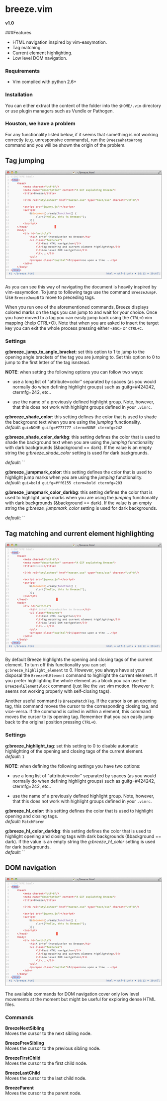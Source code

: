 # breeze.vim

**v1.0**

###Features
* HTML navigation inspired by vim-easymotion.
* Tag matching.
* Current element highlighting.
* Low level DOM navigation.


### Requirements
* Vim compiled with python 2.6+


### Installation
You can either extract the content of the folder into the `$HOME/.vim`
directory or use plugin managers such as Vundle or Pathogen.


### Houston, we have a problem
For any functionality listed below, if it seems that something is not working correctly
(e.g. unresponsive commands), run the `BreezeWhatsWrong` command and you will be shown 
the origin of the problem.



## Tag jumping
![Screenshot](extra/jump.gif "Tag jumping inspired by vim-easymotion")   

As you can see this way of navigating the document is heavily inspired by vim-easymotion.
To jump to following tags use the command `BreezeJumpF`. 
Use `BreezeJumpB` to move to preceding tags.

When you run one of the aforementioned commands, Breeze displays
colored marks on the tags you can jump to and wait for your choice.
Once you have moved to a tag you can easily jump back using the `CTRL+O` 
vim mapping (:help CTRL+O). Note that when you are asked to insert the target
key you can exit the whole process pressing either `<ESC>` or `CTRL+C`.

### Settings

**g:breeze_jump_to_angle_bracket**: set this option to 1 to jump to the
opening angle brackets of the tag you are jumping to. Set this option to 0 to
jump to the first letter of the tag isnstead.


**NOTE**: when setting the following options you can follow two ways:

  * use a long list of "attribute=color" separated by spaces (as you would
    normally do when defining highlight groups) such as guifg=#424242, ctermfg=242, etc..

  * use the name of a previously defined highlight group. Note, however,
     that this does not work with highlight groups defined in your `.vimrc`.


**g:breeze_shade_color**: this setting defines the color that is used to shade
the background text when you are using the *jumping* functionality.   
*default*: `gui=NONE guifg=#777777 cterm=NONE ctermfg=242`


**g:breeze_shade_color_darkbg**: this setting defines the color that is used to
shade the background text when you are using the *jumping* functionality with
dark backgrounds (&background == dark). 
If the value is an empty string the *g:breeze_shade_color* setting is used for dark backgrounds.  

*default*: ``


**g:breeze_jumpmark_color**: this setting defines the color that is used to
highlight jump marks when you are using the *jumping* functionality.  
*default*: `gui=bold guifg=#ff6155 cterm=bold ctermfg=203`


**g:breeze_jumpmark_color_darkbg**: this setting defines the color that is used
to highlight jump marks when you are using the *jumping* functionality with
dark backgrounds (&background == dark). 
If the value is an empty string the *g:breeze_jumpmark_color* setting is used for dark backgrounds.  

*default*: ``



## Tag matching and current element highlighting
![Screenshot](extra/high.gif "Current element highlighting")   

By default Breeze highlights the opening and closing tags of the current element.
To turn off this functionality you can set `g:breeze_highlight_element` to 0. However,
you always have at your disposal the `BreezeHlElement` command to highlight the current element.
If you prefer highlighting the whole element as a block you can use the `BreezeHlElementBlock` command
(just like the `vat` vim motion. However it seems not working properly with self-closing tags).

Another useful command is `BreezeMatchTag`. If the cursor is on an opening tag,
this command moves the cursor to the corresponding closing tag, and vice-versa.
If the command is called in within a element, this command moves the cursor to
its opening tag. Remember that you can easily jump back to the original position
pressing `CTRL+O`.

### Settings

**g:breeze_highlight_tag**: set this setting to 0 to disable automatic highlighting
of the opening and closing tags of the current element.    
*default*: `1`


**NOTE**: when defining the following settings you have two options:

  * use a long list of "attribute=color" separated by spaces (as you would
    normally do when defining highlight groups) such as guifg=#424242, ctermfg=242, etc..

  * use the name of a previously defined highlight group. Note, however,
     that this does not work with highlight groups defined in your `.vimrc`.


**g:breeze_hl_color**: this setting defines the color that is used to
highlight opening and closing tags.  
*default:* `MatchParen`


**g:breeze_hl_color_darkbg**: this setting defines the color that is used to
highlight opening and closing tags with dark backgrounds (&background == dark).
If the value is an empty string the *g:breeze_hl_color* setting is used for dark backgrounds.  
*default:* ``



## DOM navigation
![Screenshot](extra/dom.gif "DOM navigation")   

The available commands for DOM navigation cover only low level movements at the
moment but might be useful for exploring dense HTML files.


### Commands

**BreezeNextSibling**   
Moves the cursor to the next sibling node.

**BreezePrevSibling**     
Moves the cursor to the previous sibling node.

**BreezeFirstChild**   
Moves the cursor to the first child node.

**BreezeLastChild**   
Moves the cursor to the last child node.

**BreezeParent**     
Moves the cursor to the parent node.
